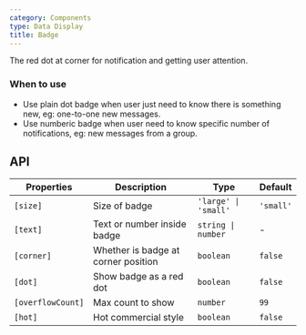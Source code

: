```yaml
---
category: Components
type: Data Display
title: Badge
---
```


The red dot at corner for notification and getting user attention.

### When to use

- Use plain dot badge when user just need to know there is something new, eg: one-to-one new messages.
- Use numberic badge when user need to know specific number of notifications, eg: new messages from a group.

## API

| Properties | Description | Type | Default |
|-----------|------------|------|--------|
`[size]` | Size of badge | `'large' \| 'small'` | `'small'`
`[text]` | Text or number inside badge | `string \| number` | -
`[corner]` | Whether is badge at corner position | `boolean` | `false`
`[dot]` | Show badge as a red dot | `boolean` | `false`
`[overflowCount]` | Max count to show | `number` | `99`
`[hot]` | Hot commercial style | `boolean` | `false`
